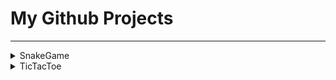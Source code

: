 <h1>My Github Projects</h1><hr>
<details><summary>SnakeGame</summary>
<h2>mobile friendly</h2>
<h4>use Arrow keys (wasd) in pc.<br>swipe in mobile.</h4>
<h4>"p" or click pause button to pause/play.</h4>
<h4>I used svg tag to create graphics.</h4>
<a href="https://shihadumar.github.io/snake">play online</a>
</details>
<details><summary>TicTacToe</summary>
<h2>mobile friendly</h2>
<a href="https://shihadumar.github.io/tictactoe">play online</a>
</details>

